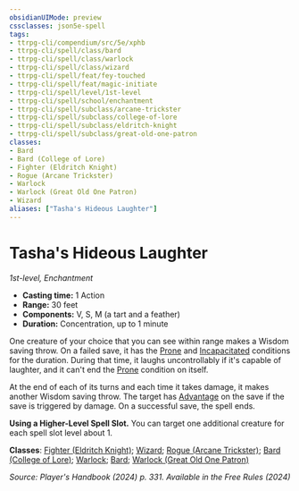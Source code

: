 ```yaml
---
obsidianUIMode: preview
cssclasses: json5e-spell
tags:
- ttrpg-cli/compendium/src/5e/xphb
- ttrpg-cli/spell/class/bard
- ttrpg-cli/spell/class/warlock
- ttrpg-cli/spell/class/wizard
- ttrpg-cli/spell/feat/fey-touched
- ttrpg-cli/spell/feat/magic-initiate
- ttrpg-cli/spell/level/1st-level
- ttrpg-cli/spell/school/enchantment
- ttrpg-cli/spell/subclass/arcane-trickster
- ttrpg-cli/spell/subclass/college-of-lore
- ttrpg-cli/spell/subclass/eldritch-knight
- ttrpg-cli/spell/subclass/great-old-one-patron
classes:
- Bard
- Bard (College of Lore)
- Fighter (Eldritch Knight)
- Rogue (Arcane Trickster)
- Warlock
- Warlock (Great Old One Patron)
- Wizard
aliases: ["Tasha's Hideous Laughter"]
---
```

# Tasha's Hideous Laughter
*1st-level, Enchantment*  


- **Casting time:** 1 Action
- **Range:** 30 feet
- **Components:** V, S, M (a tart and a feather)
- **Duration:** Concentration, up to 1 minute

One creature of your choice that you can see within range makes a Wisdom saving throw. On a failed save, it has the [Prone](2-Mechanics/CLI/rules/conditions.md#Prone) and [Incapacitated](2-Mechanics/CLI/rules/conditions.md#Incapacitated) conditions for the duration. During that time, it laughs uncontrollably if it's capable of laughter, and it can't end the [Prone](2-Mechanics/CLI/rules/conditions.md#Prone) condition on itself.

At the end of each of its turns and each time it takes damage, it makes another Wisdom saving throw. The target has [Advantage](2-Mechanics/CLI/rules/variant-rules/advantage-xphb.md) on the save if the save is triggered by damage. On a successful save, the spell ends.

**Using a Higher-Level Spell Slot.** You can target one additional creature for each spell slot level about 1.

**Classes**: [Fighter (Eldritch Knight)](2-Mechanics/CLI/lists/list-spells-classes-fighter-xphb-eldritch-knight-xphb.md "subclass=XPHB;class=XPHB"); [Wizard](2-Mechanics/CLI/lists/list-spells-classes-wizard.md); [Rogue (Arcane Trickster)](2-Mechanics/CLI/lists/list-spells-classes-rogue-xphb-arcane-trickster-xphb.md "subclass=XPHB;class=XPHB"); [Bard (College of Lore)](2-Mechanics/CLI/lists/list-spells-classes-bard-xphb-college-of-lore-xphb.md "subclass=XPHB;class=XPHB"); [Warlock](2-Mechanics/CLI/lists/list-spells-classes-warlock.md); [Bard](2-Mechanics/CLI/lists/list-spells-classes-bard.md); [Warlock (Great Old One Patron)](2-Mechanics/CLI/lists/list-spells-classes-warlock-xphb-great-old-one-patron-xphb.md "subclass=XPHB;class=XPHB")

*Source: Player's Handbook (2024) p. 331. Available in the Free Rules (2024)*